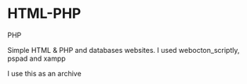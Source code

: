 # HTML-PHP

PHP

Simple HTML & PHP and databases websites. I used webocton_scriptly, pspad and xampp

I use this as an archive

